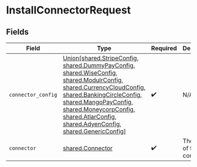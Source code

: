 # InstallConnectorRequest


## Fields

| Field                                                                                                                                                                                                                                                                                                    | Type                                                                                                                                                                                                                                                                                                     | Required                                                                                                                                                                                                                                                                                                 | Description                                                                                                                                                                                                                                                                                              |
| -------------------------------------------------------------------------------------------------------------------------------------------------------------------------------------------------------------------------------------------------------------------------------------------------------- | -------------------------------------------------------------------------------------------------------------------------------------------------------------------------------------------------------------------------------------------------------------------------------------------------------- | -------------------------------------------------------------------------------------------------------------------------------------------------------------------------------------------------------------------------------------------------------------------------------------------------------- | -------------------------------------------------------------------------------------------------------------------------------------------------------------------------------------------------------------------------------------------------------------------------------------------------------- |
| `connector_config`                                                                                                                                                                                                                                                                                       | [Union[shared.StripeConfig, shared.DummyPayConfig, shared.WiseConfig, shared.ModulrConfig, shared.CurrencyCloudConfig, shared.BankingCircleConfig, shared.MangoPayConfig, shared.MoneycorpConfig, shared.AtlarConfig, shared.AdyenConfig, shared.GenericConfig]](../../models/shared/connectorconfig.md) | :heavy_check_mark:                                                                                                                                                                                                                                                                                       | N/A                                                                                                                                                                                                                                                                                                      |
| `connector`                                                                                                                                                                                                                                                                                              | [shared.Connector](../../models/shared/connector.md)                                                                                                                                                                                                                                                     | :heavy_check_mark:                                                                                                                                                                                                                                                                                       | The name of the connector.                                                                                                                                                                                                                                                                               |